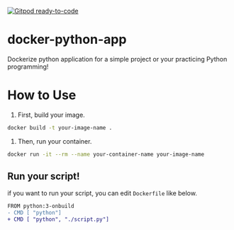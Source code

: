 [![Gitpod ready-to-code](https://img.shields.io/badge/Gitpod-ready--to--code-blue?logo=gitpod)](https://10-100-101-95.ip.mygitpod.com/#https://github.com/amazipangu/docker-python-app)

# docker-python-app
Dockerize python application for a simple project or your practicing Python programming!  

# How to Use

1. First, build your image.

  ```bash
  docker build -t your-image-name .
  ```

1. Then, run your container.

  ```bash
  docker run -it --rm --name your-container-name your-image-name
  ```

## Run your script!

if you want to run your script, you can edit `Dockerfile` like below.

```diff
FROM python:3-onbuild
- CMD [ "python"]
+ CMD [ "python", "./script.py"]
```
